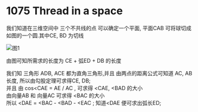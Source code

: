 # 1075 Thread in a space
我们知道在三维空间中 三个不共线的点 可以确定一个平面, 平面CAB 可将球切成如图的一个圆.其中CE, BD 为切线

![图1](https://github.com/liudyboy/Image/raw/ACM/Thread_in_a_Space.jpg)

由图可知所需求的长度为 CE + 弧ED + DB 的长度

我们知 三角形 ADB, ACE 都为直角三角形,并且 由两点的距离公式可知道 AC, AB 长度, 所以由勾股定理可求得CE, DB;</br>
并且 由 cos<CAE = AE / AC , 可求得 <CAE, <BAD  的大小</br>
由向量AB 和 向量AC 可求得 <BAC 的大小 </br>
所以 <DAE = <BAC - <BAD - <EAC ; 知道<DAE 便可求出弧长ED;
</br>


